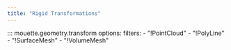 ```yaml
---
title: "Rigid Transformations"
---
```


::: mouette.geometry.transform
    options:
      filters:
        - "!PointCloud"
        - "!PolyLine"
        - "!SurfaceMesh"
        - "!VolumeMesh"
